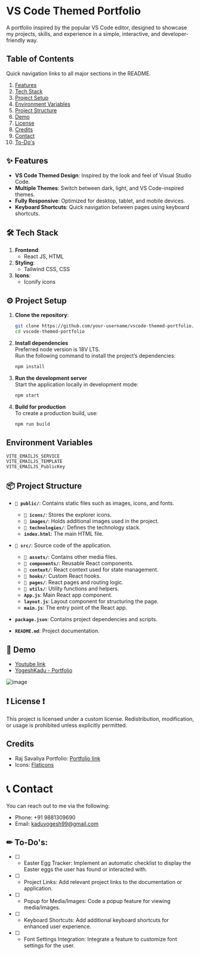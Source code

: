 # VS Code Themed Portfolio

A portfolio inspired by the popular VS Code editor, designed to showcase my projects, skills, and experience in a simple, interactive, and developer-friendly way.

## Table of Contents
Quick navigation links to all major sections in the README.
1. [Features](#features)
2. [Tech Stack](#tech-stack)
3. [Project Setup](#project-setup)
4. [Environment Variables](#environment-variables)
5. [Project Structure](#project-structure)
6. [Demo](#demo)
7. [License](#license)
8. [Credits](#credits)
9. [Contact](#contact)
10. [To-Do's](#todos)


<a name="features"></a>
## ✨ Features
- **VS Code Themed Design**: Inspired by the look and feel of Visual Studio Code.
- **Multiple Themes**: Switch between dark, light, and VS Code-inspired themes.
- **Fully Responsive**: Optimized for desktop, tablet, and mobile devices.
- **Keyboard Shortcuts**: Quick navigation between pages using keyboard shortcuts.

<a name="tech-stack"></a>
## 🛠️ Tech Stack
1. **Frontend**:
    - React JS, HTML
2. **Styling**:
    - Tailwind CSS, CSS
3. **Icons**:
    - Iconify icons
  
<a name="project-setup"></a>
## ⚙ Project Setup
1. **Clone the repository**:

    ```bash
    git clone https://github.com/your-username/vscode-themed-portfolio.git
    cd vscode-themed-portfolio  
    ```

2. **Install dependencies**  
   Preferred node version is 18V LTS.  
   Run the following command to install the project’s dependencies:

    ```bash
    npm install
    ```

3. **Run the development server**  
   Start the application locally in development mode:

    ```bash
    npm start
    ```

4. **Build for production**  
   To create a production build, use:

    ```bash
    npm run build
    ```

<a name="environment-variables"></a>
## Environment Variables
```plaintext
VITE_EMAILJS_SERVICE
VITE_EMAILJS_TEMPLATE
VITE_EMAILJS_PublicKey
```
<a name="project-structure"></a>
## 📦 Project Structure
- **`📁 public/`**: Contains static files such as images, icons, and fonts.
  - **`📁 icons/`**: Stores the explorer icons.
  - **`📁 images/`**: Holds additional images used in the project.
  - **`📁 technologies/`**: Defines the technology stack.
  - **`index.html`**: The main HTML file.

- **`📁 src/`**: Source code of the application.
  - **`📁 assets/`**: Contains other media files.
  - **`📁 components/`**: Reusable React components.
  - **`📁 context/`**: React context used for state management.
  - **`📁 hooks/`**: Custom React hooks.
  - **`📁 pages/`**: React pages and routing logic.
  - **`📁 utils/`**: Utility functions and helpers.
  - **`App.js`**: Main React app component.
  - **`layout.js`**: Layout component for structuring the page.
  - **`main.js`**: The entry point of the React app.

- **`package.json`**: Contains project dependencies and scripts.
- **`README.md`**: Project documentation.

<a name="demo"></a>
## 🚀 Demo
* [Youtube link](https://www.youtube.com/watch?v=1SN0oA5YAnk&t=0s)
* [YogeshKadu - Portfolio](https://yogeshkadu.netlify.app/)

![image](https://github.com/user-attachments/assets/b2616b4f-f476-404a-94be-84ba9521e060)

<a name="license"></a>
## ❗ License ❗
This project is licensed under a custom license. Redistribution, modification, or usage is prohibited unless explicitly permitted.

<a name="credits"></a>
## Credits
* Raj Savaliya Portfolio: [Portfolio link](https://www.rajsavaliya.com)
* Icons: [Flaticons](https://www.flaticon.com/)

<a name="contact"></a>
# 📞 Contact
You can reach out to me via the following:

* Phone: +91 9881309690
* Email: kaduyogesh99@gmail.com

<a name="todos"></a>
## ✏ To-Do's:
- [ ] - Easter Egg Tracker: Implement an automatic checklist to display the Easter eggs the user has found or interacted with.
- [ ] - Project Links: Add relevant project links to the documentation or application.
- [ ] - Popup for Media/Images: Code a popup feature for viewing media/images.
- [ ] - Keyboard Shortcuts: Add additional keyboard shortcuts for enhanced user experience.
- [ ] - Font Settings Integration: Integrate a feature to customize font settings for the user.

